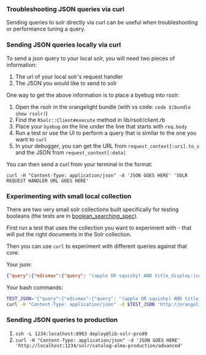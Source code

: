 ### Troubleshooting JSON queries via curl

Sending queries to solr directly via curl can be useful when troubleshooting or performance tuning a query.

### Sending JSON queries locally via curl

To send a json query to your local solr, you will need two pieces of information:
1. The url of your local solr's request handler
2. The JSON you would like to send to solr

One way to get the above information is to place a byebug into rsolr:
1. Open the rsolr in the orangelight bundle (with vs code: `code $(bundle show rsolr)`)
2. Find the `RSolr::Client#execute` method in lib/rsolr/client.rb
3. Place your `byebug` on the line under the line that starts with `req.body`
4. Run a test or use the UI to perform a query that is similar to the one you want to `curl`
5. In your debugger, you can get the URL from `request_context[:uri].to_s` and the JSON from `request_context[:data]`

You can then send a curl from your terminal in the format:

```
curl -H "Content-Type: application/json" -d 'JSON GOES HERE' 'SOLR REQUEST HANDLER URL GOES HERE'
```

### Experimenting with small local collection
There are two very small solr collections built specifically for testing booleans (the tests are in [boolean_searching_spec](../spec/system/boolean_searching_spec.rb)). 

First run a test that uses the collection you want to experiment with - that will put the right documents in the Solr collection.

Then you can use `curl` to experiment with different queries against that core.

Your json:
```json
{"query":{"edismax":{"query": "(apple OR squishy) AND title_display:(cantaloupe AND date)"}}}
```

Your bash commands:
```bash
TEST_JSON='{"query":{"edismax":{"query": "(apple OR squishy) AND title_display:(cantaloupe AND date)"}}}'
curl -H "Content-Type: application/json" -d $TEST_JSON 'http://orangelight.test.small.solr.lndo.site/solr/orangelight-core-small-test/advanced?wt=json'
```

### Sending JSON queries to production 

1. `ssh -L 1234:localhost:8983 deploy@lib-solr-prod9`
2. `curl -H "Content-Type: application/json" -d 'JSON GOES HERE' 'http://localhost:1234/solr/catalog-alma-production/advanced'`
